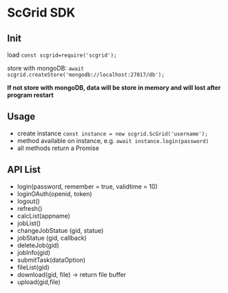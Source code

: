 # ScGrid SDK
## Init
load `const scgrid=require('scgrid');`

store with mongoDB: `await scgrid.createStore('mongodb://localhost:27017/db');`

**If not store with mongoDB, data will be store in memory and will lost after program restart**

## Usage

* create instance `const instance = new scgrid.ScGrid('username');`
* method available on instance, e.g. `await instance.login(password)`
* all methods return a Promise

## API List
* login(password, remember = true, validtime = 10)
* loginOAuth(openid, token)
* logout()
* refresh()
* calcList(appname)
* jobList()
* changeJobStatue (gid, statue)
* jobStatue (gid, callback)
* deleteJob(gid)
* jobInfo(gid)
* submitTask(dataOption)
* fileList(gid)
* download(gid, file) -> return file buffer
* upload(gid,file)
